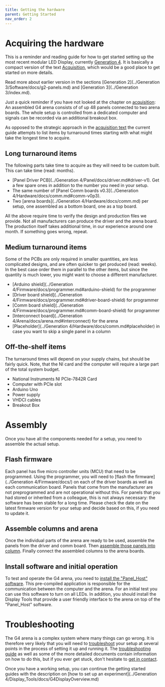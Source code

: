 ```yaml
---
title: Getting the hardware
parent: Getting Started
nav_order: 2
---
```


# Acquiring the hardware

This is a reminder and reading guide for how to get started setting up the most recent modular LED Display, currently [Generation 4](../docs/G4-index.md). It is basically a compact version of the text [Acquisition](G4-Acquisition.md), which would be a good place to get started on more details.

Read more about earlier version in the sections [Generation 2](../Generation 3/Software/docs/g2-panels.md) and [Generation 3](../Generation 3/index.md).

Just a quick reminder if you have not looked at the chapter on [acquisition](G4-Acquisition.md): An assembled G4 arena consists of of up 48 panels connected to two arena boards. The whole setup is controlled from a dedicated computer and signals can be recorded via an additional breakout box.

As opposed to the strategic approach in the [acquisition text](G4-Acquisition.md) the current guide attempts to list items by turnaround times starting with what might take the longest time to acquire.

## Long turnaround items

The following parts take time to acquire as they will need to be custom built. This can take time (read: months).

- [Panel Driver PCB](../Generation 4/Panel/docs/driver.md#driver-v1). Get a few spare ones in addition to the number you need in your setup.
- The same number of [Panel Comm boards v0.3](../Generation 4/Hardware/docs/comm.md#comm-v0p3).
- Two [arena boards](../Generation 4/Hardware/docs/comm.md) per setup, one assembled as a bottom board, one as a top board.

All the above require time to verify the design and production files we provide. Not all manufacturers can produce the driver and the arena board. The production itself takes additional time, in our experience around one month. If something goes wrong, repeat.

## Medium turnaround items

Some of the PCBs are only required in smaller quantities, are less complicated designs, and are often quicker to get produced (read: weeks). In the best case order them in parallel to the other items, but since the quantity is much lower, you might want to choose a different manufacturer.

- [Arduino shield](../Generation 4/Firmware/docs/programmer.md#arduino-shield) for the programmer
- [Driver board shield](../Generation 4/Firmware/docs/programmer.md#driver-board-shield) for programmer
- [Comm board shield](../Generation 4/Firmware/docs/programmer.md#comm-board-shield) for programmer
- [Interconnect board](../Generation 4/Arena/docs/arena.md#interconnect) for the arena
- [Placeholder](../Generation 4/Hardware/docs/comm.md#placeholder) in case you want to skip a single panel in a column

## Off-the-shelf items

The turnaround times will depend on your supply chains, but should be fairly quick. Note, that the NI card and the computer will require a large part of the total system budget.

- National Instruments NI PCIe-7842R Card
- Computer with PCIe slot
- Arduino Uno
- Power supply
- VHDCI cables
- Breakout Box

# Assembly

Once you have all the components needed for a setup, you need to assemble the actual setup.

## Flash firmware

Each panel has five micro controller units (MCU) that need to be programmed. Using the programmer, you will need to [flash the firmware](../Generation 4/Firmware/docs/) on each of the driver boards as well as each communication board. Panels that come from the manufacturer are not preprogrammed and are not operational without this. For panels that you had stored or inherited from a colleague, this is not always necessary: the software has been stable for a long time. Please check the date on the latest firmware version for your setup and decide based on this, if you need to update it.

## Assemble columns and arena

Once the individual parts of the arena are ready to be used, assemble the panels from the driver and comm board. Then [assemble those panels into column](../docs/G4-Assembly.md#assemble-columns). Finally connect the assembled columns to the arena boards.

## Install software and initial operation

To test and operate the G4 arena, you need to [install the "Panel_Host" software](../docs/G4-Assembly.html#install-software). This pre-compiled application is responsible for the communication between the computer and the arena. For an initial test you can use this software to turn on all LEDs. In addition, you should install the Display Tools that provide a user friendly interface to the arena on top of the "Panel_Host" software.

# Troubleshooting

The G4 arena is a complex system where many things can go wrong. It is therefore very likely that you will need to [troubleshoot](../docs/G4-troubleshooting.html) your setup at several points in the process of setting it up and running it. The [troubleshooting guide](../docs/G4-troubleshooting.html) as well as some of the more detailed documents contain information on how to do this, but if you ever get stuck, don't hesitate to [get in contact](../Contact.md).

Once you have a working setup, you can continue the getting started guides with the description on [how to set up an experiment](../Generation 4/Display_Tools/docs/G4DisplayOverview.md)
